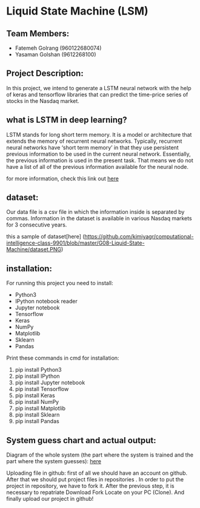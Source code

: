 # Liquid State Machine (LSM)

## Team Members:
- Fatemeh Golrang (960122680074)
- Yasaman Golshan (9612268100)

## Project Description:

In this project, we intend to generate a LSTM neural network with the help of keras and tensorflow libraries that can predict the time-price series of stocks in the Nasdaq market.

## what is LSTM in deep learning?

LSTM stands for long short term memory. It is a model or architecture that extends the memory of recurrent neural networks. Typically, recurrent neural networks have ‘short term memory’ in that they use persistent previous information to be used in the current neural network. Essentially, the previous information is used in the present task. That means we do not have a list of all of the previous information available for the neural node.

for more information, check this link out [here]( https://hub.packtpub.com/what-is-lstm/) 

## dataset:

Our data file is a csv file in which the information inside is separated by commas.
Information in the dataset is available in various Nasdaq markets for 3 consecutive years.

this a sample of dataset[here] (https://github.com/kimiyagr/computational-intelligence-class-9901/blob/master/G08-Liquid-State-Machine/dataset.PNG)

## installation:

For running this project you need to install:
- Python3
- IPython notebook reader
- Jupyter notebook
- Tensorflow
- Keras
- NumPy
- Matplotlib
- Sklearn
- Pandas

Print these commands in cmd for installation:
1. pip install Python3
2. pip install IPython
3. pip install Jupyter notebook
4. pip install Tensorflow
5. pip install Keras
6. pip install NumPy
7. pip install Matplotlib
8. pip install Sklearn
9. pip install Pandas


## System guess chart and actual output:
 


Diagram of the whole system (the part where the system is trained and the part where the system guesses):
[here](https://github.com/kimiyagr/computational-intelligence-class-9901/blob/master/G08-Liquid-State-Machine/a.png)
 

Uploading file in github:
first of all we should have an account on github.
After that we should put project files in repositories .
In order to put the project in repository, we have to fork it.
After the previous step, it is necessary to repatriate Download Fork Locate on your PC (Clone).
And finally upload our project in github!

